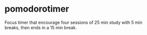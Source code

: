 # pomodorotimer
Focus timer that encourage four sessions of 25 min study with 5 min breaks, then ends in a 15 min break.
